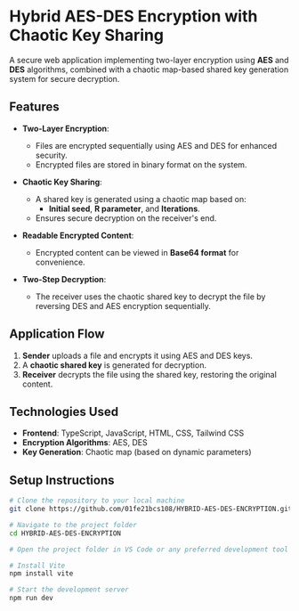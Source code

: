 # Hybrid AES-DES Encryption with Chaotic Key Sharing  

A secure web application implementing two-layer encryption using **AES** and **DES** algorithms, combined with a chaotic map-based shared key generation system for secure decryption.  

## Features  
- **Two-Layer Encryption**:  
  - Files are encrypted sequentially using AES and DES for enhanced security.  
  - Encrypted files are stored in binary format on the system.  

- **Chaotic Key Sharing**:  
  - A shared key is generated using a chaotic map based on:  
    - **Initial seed**, **R parameter**, and **Iterations**.  
  - Ensures secure decryption on the receiver's end.  

- **Readable Encrypted Content**:  
  - Encrypted content can be viewed in **Base64 format** for convenience.  

- **Two-Step Decryption**:  
  - The receiver uses the chaotic shared key to decrypt the file by reversing DES and AES encryption sequentially.  

## Application Flow  
1. **Sender** uploads a file and encrypts it using AES and DES keys.  
2. A **chaotic shared key** is generated for decryption.  
3. **Receiver** decrypts the file using the shared key, restoring the original content.  

## Technologies Used  
- **Frontend**: TypeScript, JavaScript, HTML, CSS, Tailwind CSS  
- **Encryption Algorithms**: AES, DES  
- **Key Generation**: Chaotic map (based on dynamic parameters)  

## Setup Instructions  
```bash
# Clone the repository to your local machine
git clone https://github.com/01fe21bcs108/HYBRID-AES-DES-ENCRYPTION.git

# Navigate to the project folder
cd HYBRID-AES-DES-ENCRYPTION

# Open the project folder in VS Code or any preferred development tool

# Install Vite
npm install vite

# Start the development server
npm run dev
